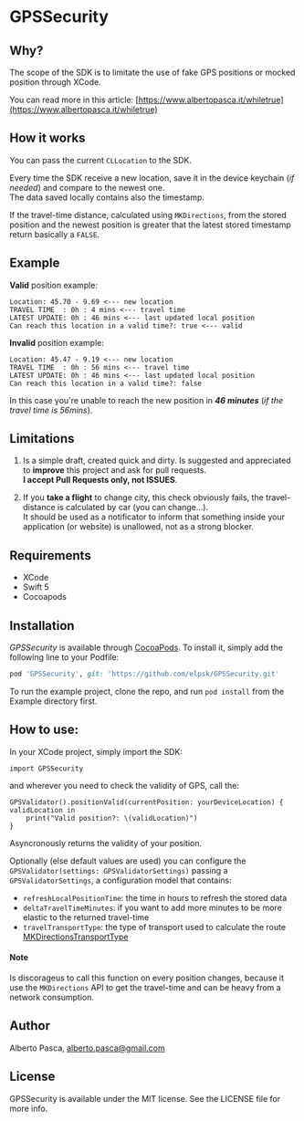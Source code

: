 # GPSSecurity

## Why?

The scope of the SDK is to limitate the use of fake GPS positions or mocked position through XCode.  

You can read more in this article: [https://www.albertopasca.it/whiletrue](https://www.albertopasca.it/whiletrue)


## How it works

You can pass the current `CLLocation` to the SDK.  

Every time the SDK receive a new location, save it in the device keychain (*if needed*) and compare to the newest one.  
The data saved locally contains also the timestamp.

If the travel-time distance, calculated using `MKDirections`, from the stored position and the newest position is greater that the latest stored timestamp return basically a `FALSE`.


## Example

**Valid** position example:

```
Location: 45.70 - 9.69 <--- new location
TRAVEL TIME  : 0h : 4 mins <--- travel time
LATEST UPDATE: 0h : 46 mins <--- last updated local position
Can reach this location in a valid time?: true <--- valid
```

**Invalid** position example:

```
Location: 45.47 - 9.19 <--- new location
TRAVEL TIME  : 0h : 56 mins <--- travel time
LATEST UPDATE: 0h : 46 mins <--- last updated local position
Can reach this location in a valid time?: false
```
In this case you're unable to reach the new position in ***46 minutes*** (*if the travel time is 56mins*).


## Limitations

1. Is a simple draft, created quick and dirty. Is suggested and appreciated to **improve** this project and ask for pull requests.  
**I accept Pull Requests only, not ISSUES**.

2. If you **take a flight** to change city, this check obviously fails, the travel-distance is calculated by car (you can change...).  
It should be used as a notificator to inform that something inside your application (or website) is unallowed, not as a strong blocker.


## Requirements

- XCode
- Swift 5
- Cocoapods

## Installation

*GPSSecurity* is available through [CocoaPods](https://cocoapods.org). To install
it, simply add the following line to your Podfile:

```ruby
pod 'GPSSecurity', git: 'https://github.com/elpsk/GPSSecurity.git'
```

To run the example project, clone the repo, and run `pod install` from the Example directory first.

## How to use:

In your XCode project, simply import the SDK:

`import GPSSecurity`

and wherever you need to check the validity of GPS, call the:

```
GPSValidator().positionValid(currentPosition: yourDeviceLocation) { validLocation in
    print("Valid position?: \(validLocation)")
}
```
Asyncronously returns the validity of your position.

Optionally (else default values are used) you can configure the `GPSValidator(settings: GPSValidatorSettings)` passing a `GPSValidatorSettings`, a configuration model that contains:

- `refreshLocalPositionTime`: the time in hours to refresh the stored data
- `deltaTravelTimeMinutes`: if you want to add more minutes to be more elastic to the returned travel-time
- `travelTransportType`: the type of transport used to calculate the route [MKDirectionsTransportType](https://developer.apple.com/documentation/mapkit/mkdirectionstransporttype) 


#### Note

Is discorageus to call this function on every position changes, because it use the `MKDirections` API to get the travel-time and can be heavy from a network consumption.



## Author

Alberto Pasca, alberto.pasca@gmail.com  


## License

GPSSecurity is available under the MIT license. See the LICENSE file for more info.
